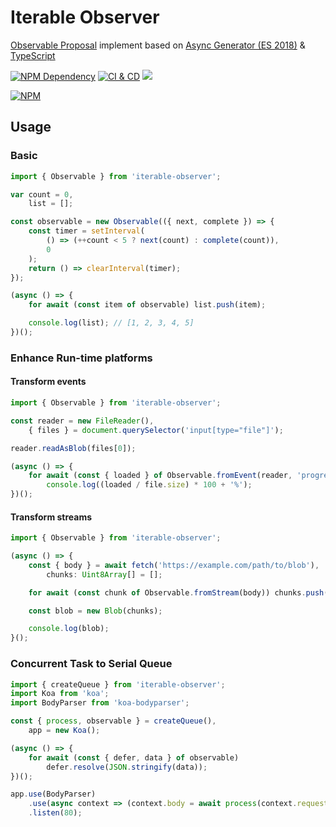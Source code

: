 # Iterable Observer

[Observable Proposal][1] implement based on [Async Generator (ES 2018)][2] & [TypeScript][3]

[![NPM Dependency](https://img.shields.io/librariesio/github/EasyWebApp/iterable-observer.svg)][4]
[![CI & CD](https://github.com/EasyWebApp/iterable-observer/actions/workflows/main.yml/badge.svg)][5]
[![](https://data.jsdelivr.com/v1/package/npm/iterable-observer/badge?style=rounded)][6]

[![NPM](https://nodei.co/npm/iterable-observer.png?downloads=true&downloadRank=true&stars=true)][7]

## Usage

### Basic

```javascript
import { Observable } from 'iterable-observer';

var count = 0,
    list = [];

const observable = new Observable(({ next, complete }) => {
    const timer = setInterval(
        () => (++count < 5 ? next(count) : complete(count)),
        0
    );
    return () => clearInterval(timer);
});

(async () => {
    for await (const item of observable) list.push(item);

    console.log(list); // [1, 2, 3, 4, 5]
})();
```

### Enhance Run-time platforms

#### Transform events

```javascript
import { Observable } from 'iterable-observer';

const reader = new FileReader(),
    { files } = document.querySelector('input[type="file"]');

reader.readAsBlob(files[0]);

(async () => {
    for await (const { loaded } of Observable.fromEvent(reader, 'progress'))
        console.log((loaded / file.size) * 100 + '%');
})();
```

#### Transform streams

```typescript
import { Observable } from 'iterable-observer';

(async () => {
    const { body } = await fetch('https://example.com/path/to/blob'),
        chunks: Uint8Array[] = [];

    for await (const chunk of Observable.fromStream(body)) chunks.push(chunk);

    const blob = new Blob(chunks);

    console.log(blob);
}();
```

### Concurrent Task to Serial Queue

```javascript
import { createQueue } from 'iterable-observer';
import Koa from 'koa';
import BodyParser from 'koa-bodyparser';

const { process, observable } = createQueue(),
    app = new Koa();

(async () => {
    for await (const { defer, data } of observable)
        defer.resolve(JSON.stringify(data));
})();

app.use(BodyParser)
    .use(async context => (context.body = await process(context.request.body)))
    .listen(80);
```

[1]: https://github.com/tc39/proposal-observable
[2]: https://tc39.es/ecma262/#sec-asyncgeneratorfunction-objects
[3]: https://www.typescriptlang.org/
[4]: https://libraries.io/npm/iterable-observer
[5]: https://github.com/EasyWebApp/iterable-observer/actions/workflows/main.yml
[6]: https://www.jsdelivr.com/package/npm/iterable-observer
[7]: https://nodei.co/npm/iterable-observer/
